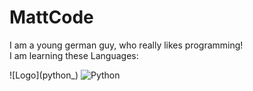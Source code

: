 <h1>MattCode</h1>
<p>
  I am a young german guy, who really likes programming!
  <br>
  I am learning these Languages:
</p>
![Logo](python_)
<img alt="Python" src="https://custom-icon-badges.demolab.com/?logo=python_18894">
